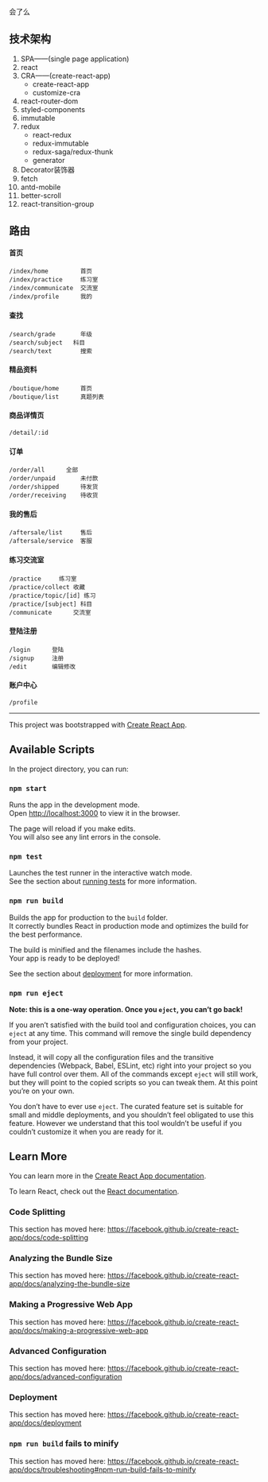 会了么

## 技术架构

1. SPA——(single page application)
2. react
3. CRA——(create-react-app)
   - create-react-app
   - customize-cra
4. react-router-dom
5. styled-components
6. immutable
7. redux
   - react-redux
   - redux-immutable
   - redux-saga/redux-thunk
   - generator
8. Decorator装饰器
9. fetch
10. antd-mobile
11. better-scroll
12. react-transition-group


## 路由

#### 首页

```
/index/home			首页
/index/practice		练习室
/index/communicate	交流室
/index/profile		我的
```

#### 查找

```
/search/grade		年级
/search/subject	  科目
/search/text		搜索
```

#### 精品资料

```
/boutique/home		首页
/boutique/list		真题列表
```

#### 商品详情页

```
/detail/:id
```

#### 订单

```
/order/all		全部
/order/unpaid		未付款
/order/shipped		待发货
/order/receiving	待收货
```

#### 我的售后

```
/aftersale/list		售后
/aftersale/service	客服
```

#### 练习交流室

```
/practice	  练习室
/practice/collect 收藏
/practice/topic/[id] 练习
/practice/[subject] 科目
/communicate	  交流室
```

#### 登陆注册

```
/login		登陆
/signup		注册
/edit		编辑修改
```

#### 账户中心

```
/profile
```

****


This project was bootstrapped with [Create React App](https://github.com/facebook/create-react-app).

## Available Scripts

In the project directory, you can run:

### `npm start`

Runs the app in the development mode.<br>
Open [http://localhost:3000](http://localhost:3000) to view it in the browser.

The page will reload if you make edits.<br>
You will also see any lint errors in the console.

### `npm test`

Launches the test runner in the interactive watch mode.<br>
See the section about [running tests](https://facebook.github.io/create-react-app/docs/running-tests) for more information.

### `npm run build`

Builds the app for production to the `build` folder.<br>
It correctly bundles React in production mode and optimizes the build for the best performance.

The build is minified and the filenames include the hashes.<br>
Your app is ready to be deployed!

See the section about [deployment](https://facebook.github.io/create-react-app/docs/deployment) for more information.

### `npm run eject`

**Note: this is a one-way operation. Once you `eject`, you can’t go back!**

If you aren’t satisfied with the build tool and configuration choices, you can `eject` at any time. This command will remove the single build dependency from your project.

Instead, it will copy all the configuration files and the transitive dependencies (Webpack, Babel, ESLint, etc) right into your project so you have full control over them. All of the commands except `eject` will still work, but they will point to the copied scripts so you can tweak them. At this point you’re on your own.

You don’t have to ever use `eject`. The curated feature set is suitable for small and middle deployments, and you shouldn’t feel obligated to use this feature. However we understand that this tool wouldn’t be useful if you couldn’t customize it when you are ready for it.

## Learn More

You can learn more in the [Create React App documentation](https://facebook.github.io/create-react-app/docs/getting-started).

To learn React, check out the [React documentation](https://reactjs.org/).

### Code Splitting

This section has moved here: https://facebook.github.io/create-react-app/docs/code-splitting

### Analyzing the Bundle Size

This section has moved here: https://facebook.github.io/create-react-app/docs/analyzing-the-bundle-size

### Making a Progressive Web App

This section has moved here: https://facebook.github.io/create-react-app/docs/making-a-progressive-web-app

### Advanced Configuration

This section has moved here: https://facebook.github.io/create-react-app/docs/advanced-configuration

### Deployment

This section has moved here: https://facebook.github.io/create-react-app/docs/deployment

### `npm run build` fails to minify

This section has moved here: https://facebook.github.io/create-react-app/docs/troubleshooting#npm-run-build-fails-to-minify
